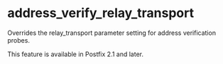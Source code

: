 # address_verify_relay_transport 


Overrides the relay_transport parameter setting for address
verification probes.



This feature is available in Postfix 2.1 and later.



